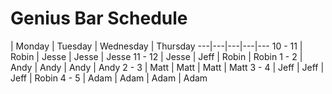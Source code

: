 # Genius Bar Schedule


   | Monday | Tuesday | Wednesday | Thursday 
---|---|---|---|---
 10 - 11 | Robin | Jesse | Jesse | Jesse 
 11 - 12 | Jesse | Jeff | Robin | Robin 
 1 - 2 | Andy | Andy | Andy | Andy 
 2 - 3 | Matt | Matt | Matt | Matt 
 3 - 4 | Jeff  | Jeff  | Jeff  | Robin 
 4 - 5 | Adam | Adam | Adam | Adam 
